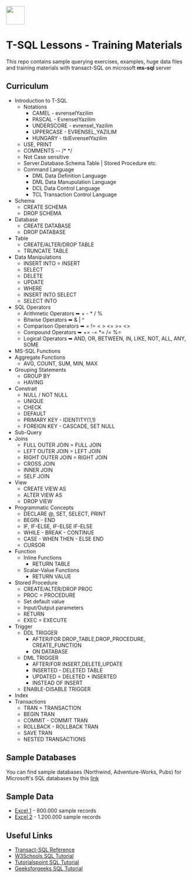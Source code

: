 <img src="https://raw.githubusercontent.com/yemrekeskin/sql-lessons/master/T-SQL%20Training%20Material/icon.png" width="50" height="50"> 

# T-SQL Lessons - Training Materials

This repo contains sample querying exercises, examples, huge data files and training materials with transact-SQL on microsoft **ms-sql** server

## Curriculum

* Introduction to T-SQL
    - Notations
        - CAMEL - evrenselYazilim
        - PASCAL - EvrenselYazilim
        - UNDERSCORE - evrensel_Yazilim
        - UPPERCASE - EVRENSEL_YAZILIM
        - HUNGARY - tblEvrenselYazilim
    - USE, PRINT
    - COMMENTS -- /* */
    - Not Case sensitive
    - Server.Database.Schema.Table | Stored Procedure etc.
    - Command Language
        - DML Data Definition Language
        - DML Data Manupulation Language
        - DCL Data Control Language
        - TCL Transaction Control Language
* Schema 
    - CREATE SCHEMA
    - DROP SCHEMA
* Database 
    - CREATE DATABASE
    - DROP DATABASE
* Table
    - CREATE/ALTER/DROP TABLE
    - TRUNCATE TABLE
* Data Manipulations
    - INSERT INTO = INSERT
    - SELECT 
    - DELETE
    - UPDATE
    - WHERE
    - INSERT INTO SELECT
    - SELECT INTO
* SQL Operators
    - Arithmetic Operators ➥  + - * / %
    - Bitwise Operators ➥ & | ^
    - Comparison Operators ➥ = != < > <= >= <>
    - Compound Operators ➥ += -= *= /= %=
    - Logical Operators ➥ AND, OR, BETWEEN, IN, LIKE, NOT, ALL, ANY, SOME
* MS-SQL Functions
* Aggregate Functions
    - AVG, COUNT, SUM, MIN, MAX
* Grouping Statements
    - GROUP BY
    - HAVING
* Constrait 
    - NULL / NOT NULL
    - UNIQUE
    - CHECK
    - DEFAULT
    - PRIMARY KEY - IDENTITY(1,1)
    - FOREIGN KEY - CASCADE, SET NULL
* Sub-Query
* Joins
    - FULL OUTER JOIN = FULL JOIN
    - LEFT OUTER JOIN = LEFT JOIN
    - RIGHT OUTER JOIN = RIGHT JOIN
    - CROSS JOIN
    - INNER JOIN
    - SELF JOIN
* View
    - CREATE VIEW AS 
    - ALTER VIEW AS
    - DROP VIEW
* Programmatic Concepts
    - DECLARE @, SET, SELECT, PRINT
    - BEGIN - END
    - IF, IF-ELSE, IF-ELSE IF-ELSE
    - WHILE - BREAK - CONTINUE
    - CASE - WHEN THEN - ELSE END
    - CURSOR
* Function
    - Inline Functions
        - RETURN TABLE
    - Scalar-Value Functions
        - RETURN VALUE
* Stored Procedure
    - CREATE/ALTER/DROP PROC
    - PROC = PROCEDURE
    - Set default value
    - Input/Output parameters
    - RETURN
    - EXEC = EXECUTE
* Trigger
    - DDL TRIGGER
        - AFTER/FOR DROP_TABLE,DROP_PROCEDURE, CREATE_FUNCTION 
        - ON DATABASE
    - DML TRIGGER 
        - AFTER/FOR INSERT,DELETE,UPDATE
        - INSERTED - DELETED TABLE
        - UPDATED = DELETED + INSERTED
        - INSTEAD OF INSERT
    - ENABLE-DISABLE TRIGGER
* Index
* Transactions
    - TRAN = TRANSACTION
    - BEGIN TRAN
    - COMMIT - COMMIT TRAN
    - ROLLBACK - ROLLBACK TRAN
    - SAVE TRAN 
    - NESTED TRANSACTIONS

## Sample Databases

You can find sample databases (Northwind, Adventure-Works, Pubs) for Microsoft's SQL databases by this [link](https://github.com/microsoft/sql-server-samples/tree/master/samples/databases) 


## Sample Data

- [Excel 1](https://www.dropbox.com/s/da2g7xag0ddc7q1/SampleData_1055751.csv?dl=0) - 800.000 sample records 
- [Excel 2](https://www.dropbox.com/s/i7om2owu6uvy8tx/SampleData_766454.csv?dl=0) - 1.200.000 sample records 

## Useful Links

- [Transact-SQL Reference](https://docs.microsoft.com/en-us/sql/t-sql/language-reference?view=sql-server-ver15) 
- [W3Schools SQL Tutorial](https://www.w3schools.com/sql/default.asp)
- [Tutorialspoint SQL Tutorial](https://www.tutorialspoint.com/sql/index.htm)
- [Geeksforgeeks SQL Tutorial](https://www.geeksforgeeks.org/sql-tutorial/)

